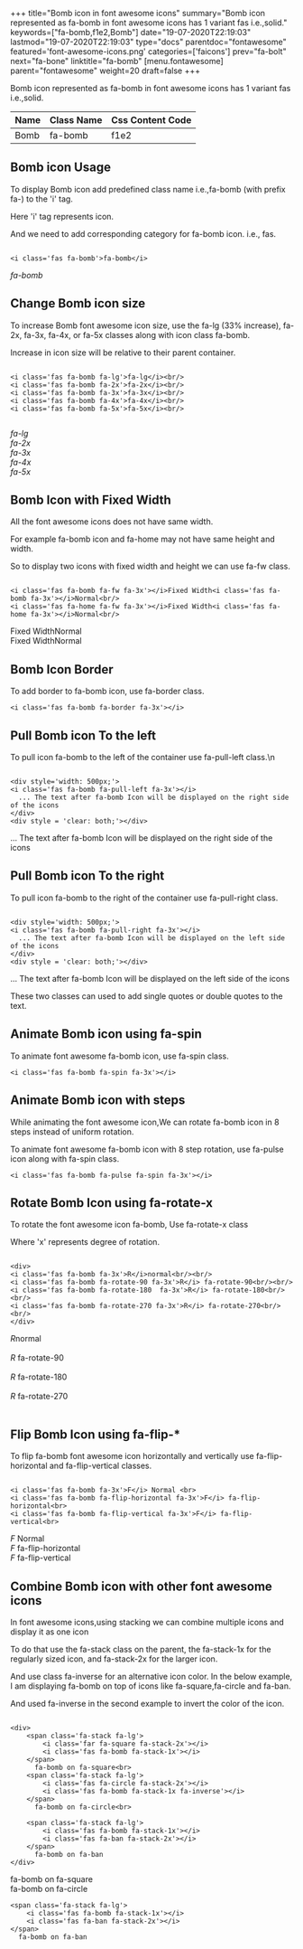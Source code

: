 +++
title="Bomb icon in font awesome icons"
summary="Bomb icon represented as fa-bomb in font awesome icons has 1 variant fas i.e.,solid."
keywords=["fa-bomb,f1e2,Bomb"]
date="19-07-2020T22:19:03"
lastmod="19-07-2020T22:19:03"
type="docs"
parentdoc="fontawesome"
featured='font-awesome-icons.png'
categories=['faicons']
prev="fa-bolt"
next="fa-bone"
linktitle="fa-bomb"
[menu.fontawesome]
parent="fontawesome"
weight=20
draft=false
+++


Bomb icon represented as fa-bomb in font awesome icons has 1 variant fas i.e.,solid.

<div class='table-responsive'><table class='table'><thead><tr><th>Name</th><th>Class Name</th><th>Css Content Code</th></tr></thead><tbody><tr><td>Bomb</td><td>fa-bomb</td><td>f1e2</td></tr></tbody></table></div>



## Bomb icon Usage

To display Bomb icon add predefined class name i.e.,fa-bomb (with prefix fa-) to the 'i' tag.

Here 'i' tag represents icon.

And we need to add corresponding category for fa-bomb icon. i.e., fas.


```

<i class='fas fa-bomb'>fa-bomb</i>
```

<i class='fas fa-bomb'>fa-bomb</i>




## Change Bomb icon size
To increase Bomb font awesome icon size, use the fa-lg (33% increase), fa-2x, fa-3x, fa-4x, or fa-5x classes along with icon class fa-bomb.

Increase in icon size will be relative to their parent container. 

```

<i class='fas fa-bomb fa-lg'>fa-lg</i><br/>
<i class='fas fa-bomb fa-2x'>fa-2x</i><br/>
<i class='fas fa-bomb fa-3x'>fa-3x</i><br/>
<i class='fas fa-bomb fa-4x'>fa-4x</i><br/>
<i class='fas fa-bomb fa-5x'>fa-5x</i><br/>
            
```

<i class='fas fa-bomb fa-lg'>fa-lg</i><br/>
<i class='fas fa-bomb fa-2x'>fa-2x</i><br/>
<i class='fas fa-bomb fa-3x'>fa-3x</i><br/>
<i class='fas fa-bomb fa-4x'>fa-4x</i><br/>
<i class='fas fa-bomb fa-5x'>fa-5x</i><br/>
            



## Bomb Icon with Fixed Width 

All the font awesome icons does not have same width.

For example fa-bomb icon and fa-home may not have same height and width.

So to display two icons with fixed width and height we can use fa-fw class.


```

<i class='fas fa-bomb fa-fw fa-3x'></i>Fixed Width<i class='fas fa-bomb fa-3x'></i>Normal<br/>
<i class='fas fa-home fa-fw fa-3x'></i>Fixed Width<i class='fas fa-home fa-3x'></i>Normal<br/>
```

<i class='fas fa-bomb fa-fw fa-3x'></i>Fixed Width<i class='fas fa-bomb fa-3x'></i>Normal<br/>
<i class='fas fa-home fa-fw fa-3x'></i>Fixed Width<i class='fas fa-home fa-3x'></i>Normal<br/>



## Bomb Icon Border 

To add border to fa-bomb icon, use fa-border class.


```
<i class='fas fa-bomb fa-border fa-3x'></i>

```
<i class='fas fa-bomb fa-border fa-3x'></i>





## Pull Bomb icon To the left

To pull icon fa-bomb to the left of the container use fa-pull-left class.\n

```

<div style='width: 500px;'>
<i class='fas fa-bomb fa-pull-left fa-3x'></i>
  ... The text after fa-bomb Icon will be displayed on the right side of the icons
</div>
<div style = 'clear: both;'></div>
```

<div style='width: 500px;'>
<i class='fas fa-bomb fa-pull-left fa-3x'></i>
  ... The text after fa-bomb Icon will be displayed on the right side of the icons
</div>
<div style = 'clear: both;'></div>




## Pull Bomb icon To the right
To pull icon fa-bomb to the right of the container use fa-pull-right class.

```

<div style='width: 500px;'>
<i class='fas fa-bomb fa-pull-right fa-3x'></i>
  ... The text after fa-bomb Icon will be displayed on the left side of the icons
</div>
<div style = 'clear: both;'></div>
```

<div style='width: 500px;'>
<i class='fas fa-bomb fa-pull-right fa-3x'></i>
  ... The text after fa-bomb Icon will be displayed on the left side of the icons
</div>
<div style = 'clear: both;'></div>

These two classes can used to add single quotes or double quotes to the text.


## Animate Bomb icon using fa-spin
To animate font awesome fa-bomb icon, use fa-spin class.

```
<i class='fas fa-bomb fa-spin fa-3x'></i>
```
<i class='fas fa-bomb fa-spin fa-3x'></i>




## Animate Bomb icon with steps
While animating the font awesome icon,We can rotate fa-bomb icon in 8 steps instead of uniform rotation.

To animate font awesome fa-bomb icon with 8 step rotation, use fa-pulse icon along with fa-spin class.


```
<i class='fas fa-bomb fa-pulse fa-spin fa-3x'></i>

```
<i class='fas fa-bomb fa-pulse fa-spin fa-3x'></i>





## Rotate Bomb Icon using fa-rotate-x
To rotate the font awesome icon fa-bomb, Use fa-rotate-x class

Where 'x' represents degree of rotation.


```

<div>
<i class='fas fa-bomb fa-3x'>R</i>normal<br/><br/>
<i class='fas fa-bomb fa-rotate-90 fa-3x'>R</i> fa-rotate-90<br/><br/> 
<i class='fas fa-bomb fa-rotate-180  fa-3x'>R</i> fa-rotate-180<br/><br/> 
<i class='fas fa-bomb fa-rotate-270 fa-3x'>R</i> fa-rotate-270<br/><br/>
</div>
```

<div>
<i class='fas fa-bomb fa-3x'>R</i>normal<br/><br/>
<i class='fas fa-bomb fa-rotate-90 fa-3x'>R</i> fa-rotate-90<br/><br/> 
<i class='fas fa-bomb fa-rotate-180  fa-3x'>R</i> fa-rotate-180<br/><br/> 
<i class='fas fa-bomb fa-rotate-270 fa-3x'>R</i> fa-rotate-270<br/><br/>
</div>




## Flip Bomb Icon using fa-flip-*
To flip fa-bomb font awesome icon horizontally and vertically use fa-flip-horizontal and fa-flip-vertical classes. 

```

<i class='fas fa-bomb fa-3x'>F</i> Normal <br>
<i class='fas fa-bomb fa-flip-horizontal fa-3x'>F</i> fa-flip-horizontal<br>
<i class='fas fa-bomb fa-flip-vertical fa-3x'>F</i> fa-flip-vertical<br>
```

<i class='fas fa-bomb fa-3x'>F</i> Normal <br>
<i class='fas fa-bomb fa-flip-horizontal fa-3x'>F</i> fa-flip-horizontal<br>
<i class='fas fa-bomb fa-flip-vertical fa-3x'>F</i> fa-flip-vertical<br>




## Combine Bomb icon with other font awesome icons
In font awesome icons,using stacking we can combine multiple icons and display it as one icon 

To do that use the fa-stack class on the parent, the fa-stack-1x for the regularly sized icon, and fa-stack-2x for the larger icon.

And use class fa-inverse for an alternative icon color. 
In the below example, I am displaying fa-bomb on top of icons like fa-square,fa-circle and fa-ban.

And used fa-inverse in the second example to invert the color of the icon.

```

<div>
    <span class='fa-stack fa-lg'>
        <i class='far fa-square fa-stack-2x'></i>
        <i class='fas fa-bomb fa-stack-1x'></i>
    </span>
      fa-bomb on fa-square<br>
    <span class='fa-stack fa-lg'>
        <i class='fas fa-circle fa-stack-2x'></i>
        <i class='fas fa-bomb fa-stack-1x fa-inverse'></i>
    </span>
      fa-bomb on fa-circle<br>

    <span class='fa-stack fa-lg'>
        <i class='fas fa-bomb fa-stack-1x'></i>
        <i class='fas fa-ban fa-stack-2x'></i>
    </span>
      fa-bomb on fa-ban
</div>
```

<div>
    <span class='fa-stack fa-lg'>
        <i class='far fa-square fa-stack-2x'></i>
        <i class='fas fa-bomb fa-stack-1x'></i>
    </span>
      fa-bomb on fa-square<br>
    <span class='fa-stack fa-lg'>
        <i class='fas fa-circle fa-stack-2x'></i>
        <i class='fas fa-bomb fa-stack-1x fa-inverse'></i>
    </span>
      fa-bomb on fa-circle<br>

    <span class='fa-stack fa-lg'>
        <i class='fas fa-bomb fa-stack-1x'></i>
        <i class='fas fa-ban fa-stack-2x'></i>
    </span>
      fa-bomb on fa-ban
</div>






